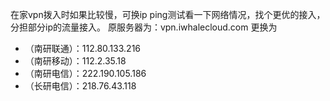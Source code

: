 在家vpn拨入时如果比较慢，可换ip ping测试看一下网络情况，找个更优的接入，分担部分ip的流量接入。
原服务器为：vpn.iwhalecloud.com
更换为

*   （南研联通）：112.80.133.216
*   （南研移动）：112.2.35.18
*   （南研电信）：222.190.105.186
*   （长研电信）：218.76.43.118

